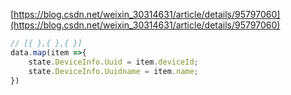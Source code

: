 [https://blog.csdn.net/weixin_30314631/article/details/95797060](https://blog.csdn.net/weixin_30314631/article/details/95797060)

```javascript
// [{ },{ },{ }] 
data.map(item =>{ 
	state.DeviceInfo.Uuid = item.deviceId; 
	state.DeviceInfo.Uuidname = item.name; 
})

```
